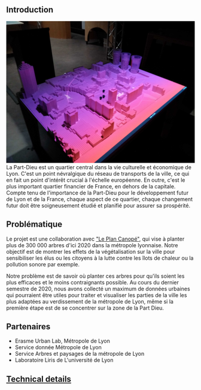 ## Introduction
![](PartDieuModel/SansProjection.jpg)
La Part-Dieu est un quartier central dans la vie culturelle et économique de Lyon. C'est un point névralgique du réseau de transports de la ville, ce qui en fait un point d'intérêt crucial à l'échelle européenne. En outre, c'est le plus important quartier financier de France, en dehors de la capitale. Compte tenu de l'importance de la Part-Dieu pour le développement futur de Lyon et de la France, chaque aspect de ce quartier, chaque changement futur doit être soigneusement étudié et planifié pour assurer sa prospérité.

## Problématique

Le projet est une collaboration avec ["Le Plan Canopé"](https://blogs.grandlyon.com/developpementdurable/en-actions/dispositifs-partenariaux/plan-canopee-larbre-au-service-du-climat-urbain/), qui vise à planter plus de 300 000 arbres d'ici 2020 dans la métropole lyonnaise.
Notre objectif est de montrer les effets de la végétalisation sur la ville pour sensibiliser les élus ou les citoyens à la lutte contre les îlots de chaleur ou la pollution sonore par exemple. 

Notre problème est de savoir où planter ces arbres pour qu'ils soient les plus efficaces et le moins contraignants possible. Au cours du dernier semestre  de 2020, nous avons collecté un maximum de données urbaines qui pourraient être utiles pour traiter et visualiser les parties de la ville les plus adaptées au verdissement de la métropole de Lyon, même si la première étape est de se concentrer sur la zone de la Part Dieu.

## Partenaires

 * Erasme Urban Lab, Métropole de Lyon
 * Service donnée Métropole de Lyon 
 * Service Arbres et paysages de la métropole de Lyon
 * Laboratoire Liris de L'université de Lyon
 
 ## [Technical details](technical_details)
